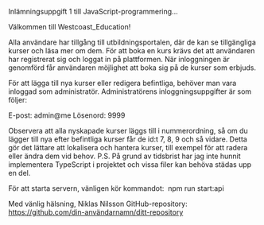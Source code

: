 
Inlämningsuppgift 1 till JavaScript-programmering...


Välkommen till Westcoast_Education!

Alla användare har tillgång till utbildningsportalen, där de kan se tillgängliga kurser och läsa mer om dem. För att boka en kurs krävs det att användaren har registrerat sig och loggat in på plattformen. När inloggningen är genomförd får användaren möjlighet att boka sig på de kurser som erbjuds.

För att lägga till nya kurser eller redigera befintliga, behöver man vara inloggad som administratör. Administratörens inloggningsuppgifter är som följer:

E-post: admin@me
Lösenord: 9999

Observera att alla nyskapade kurser läggs till i nummerordning, så om du lägger till nya efter befintliga kurser får de id:t 7, 8, 9 och så vidare. 
Detta gör det lättare att lokalisera och hantera kurser, till exempel för att radera eller ändra dem vid behov.
P.S. På grund av tidsbrist har jag inte hunnit implementera TypeScript i projektet och vissa filer kan behöva städas upp en del. 

För att starta servern, vänligen kör kommandot: 
npm run start:api



Med vänlig hälsning, Niklas Nilsson
GitHub-repository: https://github.com/din-användarnamn/ditt-repository
